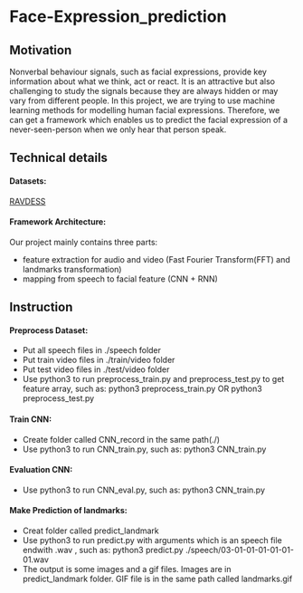 # Face-Expression_prediction
## Motivation
Nonverbal behaviour signals, such as facial expressions, provide key information about what we think, act or react. It is an attractive but also challenging to study the signals because they are always hidden or may vary from different people. In this project, we are trying to use machine learning methods for modelling human facial expressions. Therefore, we can get a framework which enables us to predict the facial expression of a never-seen-person when we only hear that person speak.
## Technical details
#### Datasets: 
[RAVDESS](https://smartlaboratory.org/ravdess/)
#### Framework Architecture:
Our project mainly contains three parts: 
- feature extraction for audio and video (Fast Fourier Transform(FFT) and landmarks transformation)
- mapping from speech to facial feature (CNN + RNN)
## Instruction
#### Preprocess Dataset:
- Put all speech files in ./speech folder
- Put train video files in ./train/video folder
- Put test video files in ./test/video folder
- Use python3 to run preprocess_train.py and preprocess_test.py to get feature array, such as: python3 preprocess_train.py   OR  python3 preprocess_test.py
#### Train CNN:
- Create folder called CNN_record in the same path(./)
- Use python3 to run CNN_train.py, such as: python3 CNN_train.py
#### Evaluation CNN:
- Use python3 to run CNN_eval.py, such as: python3 CNN_train.py
#### Make Prediction of landmarks:
- Creat folder called predict_landmark
- Use python3 to run predict.py with arguments which is an speech file endwith .wav , such as: python3 predict.py ./speech/03-01-01-01-01-01-01.wav
- The output is some images and a gif files. Images are in predict_landmark folder. GIF file is in the same path called landmarks.gif
